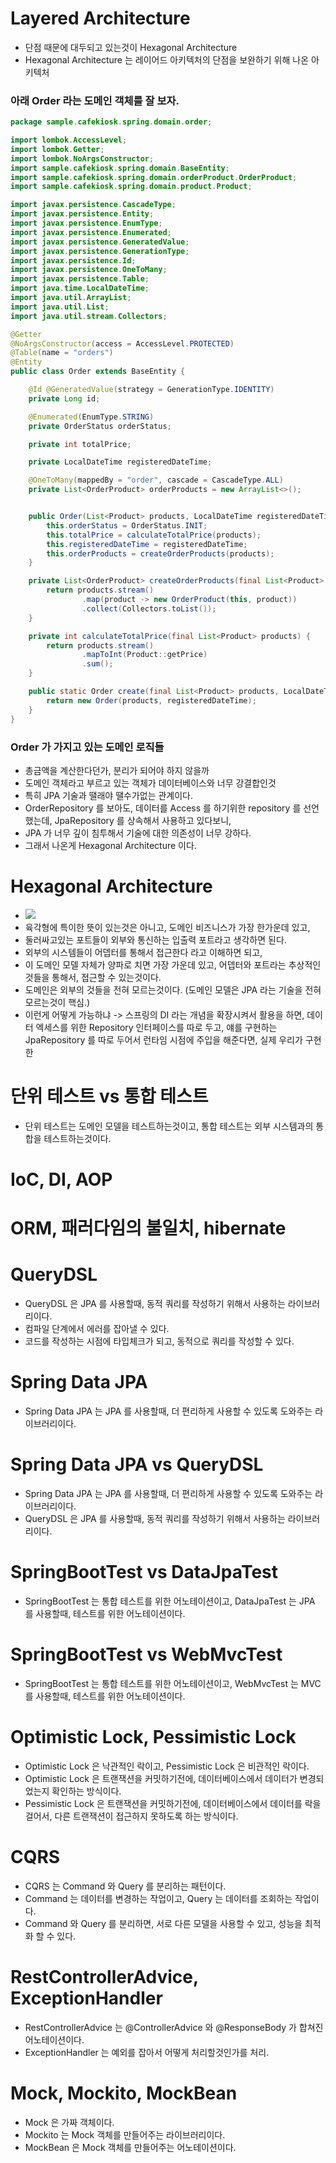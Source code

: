 # Layered Architecture
- 단점 때문에 대두되고 있는것이 Hexagonal Architecture
- Hexagonal Architecture 는 레이어드 아키텍처의 단점을 보완하기 위해 나온 아키텍처

### 아래 Order 라는 도메인 객체를 잘 보자.
```java
package sample.cafekiosk.spring.domain.order;

import lombok.AccessLevel;
import lombok.Getter;
import lombok.NoArgsConstructor;
import sample.cafekiosk.spring.domain.BaseEntity;
import sample.cafekiosk.spring.domain.orderProduct.OrderProduct;
import sample.cafekiosk.spring.domain.product.Product;

import javax.persistence.CascadeType;
import javax.persistence.Entity;
import javax.persistence.EnumType;
import javax.persistence.Enumerated;
import javax.persistence.GeneratedValue;
import javax.persistence.GenerationType;
import javax.persistence.Id;
import javax.persistence.OneToMany;
import javax.persistence.Table;
import java.time.LocalDateTime;
import java.util.ArrayList;
import java.util.List;
import java.util.stream.Collectors;

@Getter
@NoArgsConstructor(access = AccessLevel.PROTECTED)
@Table(name = "orders")
@Entity
public class Order extends BaseEntity {

    @Id @GeneratedValue(strategy = GenerationType.IDENTITY)
    private Long id;

    @Enumerated(EnumType.STRING)
    private OrderStatus orderStatus;

    private int totalPrice;

    private LocalDateTime registeredDateTime;

    @OneToMany(mappedBy = "order", cascade = CascadeType.ALL)
    private List<OrderProduct> orderProducts = new ArrayList<>();


    public Order(List<Product> products, LocalDateTime registeredDateTime) {
        this.orderStatus = OrderStatus.INIT;
        this.totalPrice = calculateTotalPrice(products);
        this.registeredDateTime = registeredDateTime;
        this.orderProducts = createOrderProducts(products);
    }

    private List<OrderProduct> createOrderProducts(final List<Product> products) {
        return products.stream()
                .map(product -> new OrderProduct(this, product))
                .collect(Collectors.toList());
    }

    private int calculateTotalPrice(final List<Product> products) {
        return products.stream()
                .mapToInt(Product::getPrice)
                .sum();
    }

    public static Order create(final List<Product> products, LocalDateTime registeredDateTime) {
        return new Order(products, registeredDateTime);
    }
}
```

### Order 가 가지고 있는 도메인 로직들
- 총금액을 계산한다던가, 분리가 되어야 하지 않을까
- 도메인 객체라고 부르고 있는 객체가 데이터베이스와 너무 강결합인것
- 특히 JPA 기술과 땔래야 땔수가없는 관계이다.
- OrderRepository 를 보아도, 데이터를 Access 를 하기위한 repository 를 선언했는데, JpaRepository 를 상속해서 사용하고 있다보니,  
- JPA 가 너무 깊이 침투해서 기술에 대한 의존성이 너무 강하다.
- 그래서 나온게 Hexagonal Architecture 이다.

# Hexagonal Architecture
- ![](images/7e22eef5.png)
- 육각형에 특이한 뜻이 있는것은 아니고, 도메인 비즈니스가 가장 한가운데 있고,
- 둘러싸고있는 포트들이 외부와 통신하는 입출력 포트라고 생각하면 된다.
- 외부의 시스템들이 어뎁터를 통해서 접근한다 라고 이해하면 되고,
- 이 도메인 모델 자체가 양파로 치면 가장 가운데 있고, 어뎁터와 포트라는 추상적인것들을 통해서, 접근할 수 있는것이다.
- 도메인은 외부의 것들을 전혀 모르는것이다. (도메인 모델은 JPA 라는 기술을 전혀 모르는것이 핵심.)
- 이런게 어떻게 가능하냐 -> 스프링의 DI 라는 개념을 확장시켜서 활용을 하면, 데이터 엑세스를 위한 Repository 인터페이스를 따로 두고, 얘를 구현하는 JpaRepository 를 따로 두어서 런타임 시점에 주입을 해준다면, 실제 우리가 구현한    

# 단위 테스트 vs 통합 테스트
- 단위 테스트는 도메인 모델을 테스트하는것이고, 통합 테스트는 외부 시스템과의 통합을 테스트하는것이다.

# IoC, DI, AOP

# ORM, 패러다임의 불일치, hibernate

# QueryDSL
- QueryDSL 은 JPA 를 사용할때, 동적 쿼리를 작성하기 위해서 사용하는 라이브러리이다.
- 컴파일 단계에서 에러를 잡아낼 수 있다.
- 코드를 작성하는 시점에 타입체크가 되고, 동적으로 쿼리를 작성할 수 있다.

# Spring Data JPA
- Spring Data JPA 는 JPA 를 사용할때, 더 편리하게 사용할 수 있도록 도와주는 라이브러리이다.

# Spring Data JPA vs QueryDSL
- Spring Data JPA 는 JPA 를 사용할때, 더 편리하게 사용할 수 있도록 도와주는 라이브러리이다.
- QueryDSL 은 JPA 를 사용할때, 동적 쿼리를 작성하기 위해서 사용하는 라이브러리이다.

# SpringBootTest vs DataJpaTest
- SpringBootTest 는 통합 테스트를 위한 어노테이션이고, DataJpaTest 는 JPA 를 사용할때, 테스트를 위한 어노테이션이다.

# SpringBootTest vs WebMvcTest
- SpringBootTest 는 통합 테스트를 위한 어노테이션이고, WebMvcTest 는 MVC 를 사용할때, 테스트를 위한 어노테이션이다.

# Optimistic Lock, Pessimistic Lock
- Optimistic Lock 은 낙관적인 락이고, Pessimistic Lock 은 비관적인 락이다.
- Optimistic Lock 은 트랜잭션을 커밋하기전에, 데이터베이스에서 데이터가 변경되었는지 확인하는 방식이다.
- Pessimistic Lock 은 트랜잭션을 커밋하기전에, 데이터베이스에서 데이터를 락을 걸어서, 다른 트랜잭션이 접근하지 못하도록 하는 방식이다.

# CQRS
- CQRS 는 Command 와 Query 를 분리하는 패턴이다.
- Command 는 데이터를 변경하는 작업이고, Query 는 데이터를 조회하는 작업이다.
- Command 와 Query 를 분리하면, 서로 다른 모델을 사용할 수 있고, 성능을 최적화 할 수 있다.

# RestControllerAdvice, ExceptionHandler
- RestControllerAdvice 는 @ControllerAdvice 와 @ResponseBody 가 합쳐진 어노테이션이다.
- ExceptionHandler 는 예외를 잡아서 어떻게 처리할것인가를 처리.

# Mock, Mockito, MockBean
- Mock 은 가짜 객체이다.
- Mockito 는 Mock 객체를 만들어주는 라이브러리이다.
- MockBean 은 Mock 객체를 만들어주는 어노테이션이다.
